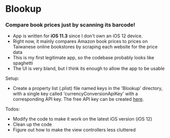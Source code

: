 # Blookup
### Compare book prices just by scanning its barcode!

- App is written for **iOS 11.3** since I don't own an iOS 12 device.
- Right now, it mainly compares Amazon book prices to prices on Taiwanese online bookstores by scraping each website for the price data
- This is my first legitimate app, so the codebase probably looks like spaghetti
- The UI is very bland, but I think its enough to allow the app to be usable

Setup:
- Create a property list (.plist) file named keys in the 'Blookup' directory, with a single key called 'currencyConversionApiKey' with a corresponding API key. The free API key can be created [here](https://free.currencyconverterapi.com).

Todos:
- Modify the code to make it work on the latest iOS version (iOS 12)
- Clean up the code
- Figure out how to make the view controllers less cluttered